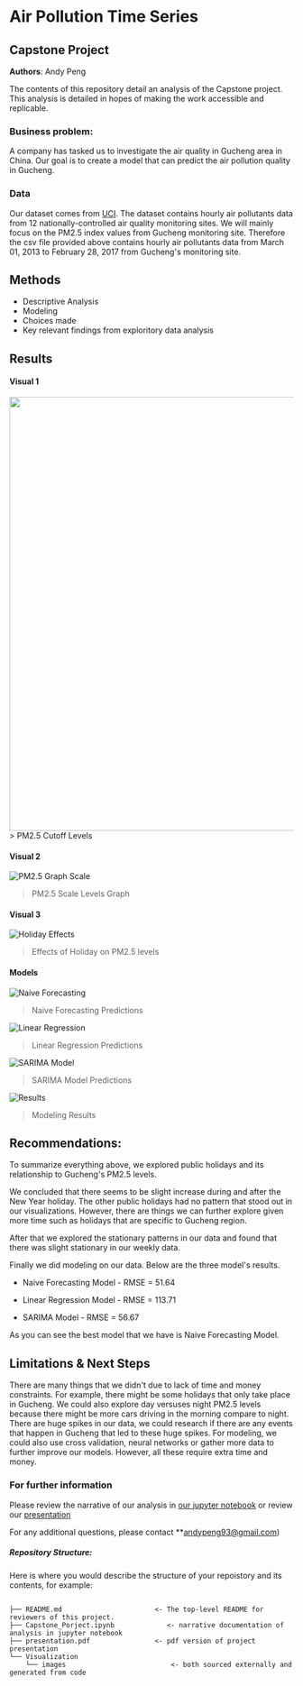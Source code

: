 # Air Pollution Time Series
## Capstone Project

**Authors**: Andy Peng

The contents of this repository detail an analysis of the Capstone project. This analysis is detailed in hopes of making the work accessible and replicable.


### Business problem:

A company has tasked us to investigate the air quality in Gucheng area in China.  Our goal is to create a model that can predict the air pollution quality in Gucheng.


### Data
Our dataset comes from [UCI](https://archive.ics.uci.edu/ml/datasets/Beijing+Multi-Site+Air-Quality+Data). The dataset contains hourly air pollutants data from 12 nationally-controlled air quality monitoring sites. We will mainly focus on the PM2.5 index values from Gucheng monitoring site. Therefore the csv file provided above contains hourly air pollutants data from March 01, 2013 to February 28, 2017 from Gucheng's monitoring site.


## Methods
- Descriptive Analysis
- Modeling
- Choices made
- Key relevant findings from exploritory data analysis

## Results


#### Visual 1
<img src=./Visualizations/PM2.5_Index.PNG width="770">
> PM2.5 Cutoff Levels

#### Visual 2
![PM2.5 Graph Scale](./Visualizations/PM2.5_Scale.PNG)
> PM2.5 Scale Levels Graph

#### Visual 3
![Holiday Effects](./Visualizations/Holidays.PNG)
> Effects of Holiday on PM2.5 levels

#### Models
![Naive Forecasting](./Visualizations/Naive.PNG)
> Naive Forecasting Predictions

![Linear Regression](./Visualizations/Linear.PNG)
> Linear Regression Predictions

![SARIMA Model](./Visualizations/SARIMA_Model.PNG)
> SARIMA Model Predictions

![Results](./Visualizations/Results.PNG)
> Modeling Results


## Recommendations:

To summarize everything above, we explored public holidays and its relationship to Gucheng's PM2.5 levels.

We concluded that there seems to be slight increase during and after the New Year holiday. The other public holidays had no pattern that stood out in our visualizations. However, there are things we can further explore given more time such as holidays that are specific to Gucheng region.

After that we explored the stationary patterns in our data and found that there was slight stationary in our weekly data.

Finally we did modeling on our data. Below are the three model's results.

* Naive Forecasting Model - RMSE = 51.64

* Linear Regression Model - RMSE = 113.71

* SARIMA Model - RMSE = 56.67

As you can see the best model that we have is Naive Forecasting Model.

## Limitations & Next Steps

There are many things that we didn't due to lack of time and money constraints. For example, there might be some holidays that only take place in Gucheng. We could also explore day versuses night PM2.5 levels because there might be more cars driving in the morning compare to night. There are huge spikes in our data, we could research if there are any events that happen in Gucheng that led to these huge spikes. For modeling, we could also use cross validation, neural networks or gather more data to further improve our models. However, all these require extra time and money.


### For further information
Please review the narrative of our analysis in [our jupyter notebook](./Capstone_Project.ipynb) or review our [presentation](./Capstone_Presentation.pdf)

For any additional questions, please contact **andypeng93@gmail.com)


##### Repository Structure:

Here is where you would describe the structure of your repoistory and its contents, for example:

```

├── README.md                       <- The top-level README for reviewers of this project.
├── Capstone_Porject.ipynb             <- narrative documentation of analysis in jupyter notebook
├── presentation.pdf                <- pdf version of project presentation
└── Visualization
    └── images                          <- both sourced externally and generated from code

```
